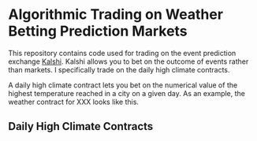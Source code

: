 # Algorithmic Trading on Weather Betting Prediction Markets

This repository contains code used for trading on the event prediction exchange [Kalshi](https://kalshi.com/?category=all). Kalshi allows you to bet on the outcome of events rather than markets. I specifically trade on the daily high climate contracts.

A daily high climate contract lets you bet on the numerical value of the highest temperature reached in a city on a given day. As an example, the weather contract for XXX looks like this.

## Daily High Climate Contracts
